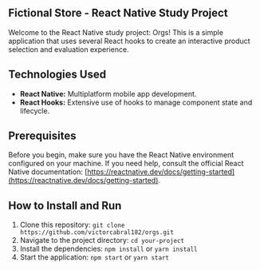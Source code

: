## Fictional Store - React Native Study Project ️

Welcome to the React Native study project: Orgs!
This is a simple application that uses several React hooks to create an interactive product selection and evaluation experience. ‍

## Technologies Used

- **React Native:** Multiplatform mobile app development.
- **React Hooks:** Extensive use of hooks to manage component state and lifecycle.

## Prerequisites

Before you begin, make sure you have the React Native environment configured on your machine. If you need help, consult the official React Native documentation: [https://reactnative.dev/docs/getting-started](https://reactnative.dev/docs/getting-started).

## How to Install and Run

1. Clone this repository: `git clone https://github.com/victorcabral182/orgs.git`
2. Navigate to the project directory: `cd your-project`
3. Install the dependencies: `npm install` or `yarn install`
4. Start the application: `npm start` or `yarn start`
